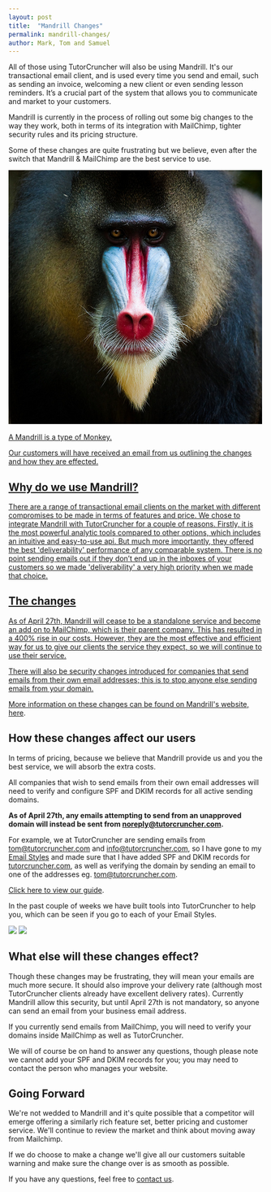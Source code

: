 ```yaml
---
layout: post
title:  "Mandrill Changes"
permalink: mandrill-changes/
author: Mark, Tom and Samuel
---
```

All of those using TutorCruncher will also be using Mandrill. It's our transactional email client, 
and is used every time you send and email, such as sending an invoice, welcoming a new client or even sending lesson reminders. 
It’s a crucial part of the system that allows you to communicate and market to your customers.

Mandrill is currently in the process of rolling out some big changes to the way they work, both in terms 
of its integration with MailChimp, tighter security rules and its pricing structure.

Some of these changes are quite frustrating but we believe, even after the switch that Mandrill & MailChimp are the best service to use.

​<a href="/img/blogs/mandrill_monkey.jpg" data-lightbox="lightbox" data-title="Mandrill is a type of monkey" class="thumbnail">
  <img src="/img/blogs/mandrill_monkey.jpg" alt-text="Mandrill is a type of monkey"/>
  <figcaption>A Mandrill is a type of Monkey.</figcaption>


Our customers will have received an email from us outlining the changes and how they are effected.

## Why do we use Mandrill?

There are a range of transactional email clients on the market with different compromises to be made in terms of features and price. We chose to integrate Mandrill with TutorCruncher for a couple of reasons. Firstly, it is the most powerful analytic tools compared to other options, which includes an intuitive and easy-to-use api. But much more importantly, they offered the best 'deliverability' performance of any comparable system. There is no point sending emails out if they don’t end up in the inboxes of your customers so we made 'deliverability' a very high priority when we made that choice.

## The changes

As of April 27th, Mandrill will cease to be a standalone service and become an add on to MailChimp, which is their parent company. This has resulted in a 400% rise in our costs. However, they are the most effective and efficient way for us to give our clients the service they expect, so we will continue to use their service.

There will also be security changes introduced for companies that send emails from their own email addresses; this is to stop anyone else sending emails from your domain.

More information on these changes can be found on Mandrill's website, [here](http://blog.mandrill.com/important-changes-to-mandrill.html).

## How these changes affect our users

In terms of pricing, because we believe that Mandrill provide us and you the best service, we will absorb the extra costs.

All companies that wish to send emails from their own email addresses will need to verify and configure SPF and DKIM records for all active sending domains.

**As of April 27th, any emails attempting to send from an unapproved domain will instead be sent from noreply@tutorcruncher.com.**

For example, we at TutorCruncher are sending emails from tom@tutorcruncher.com and info@tutorcruncher.com, so I have gone to my [Email Styles](https://secure.tutorcruncher.com/comms/emailstyle/list/) and made sure that I have added SPF and DKIM records for [tutorcruncher.com](http://www.tutorcruncher.com), as well as verifying the domain by sending an email to one of the addresses eg. tom@tutorcruncher.com.

[Click here to view our guide](http://help.tutorcruncher.com/verifying-domain/).

In the past couple of weeks we have built tools into TutorCruncher to help you, which can be seen if you go to each of your Email Styles.

![](https://tutorcruncher-public.s3.amazonaws.com/meta/mandrill_unapproved-md.png) ![](https://tutorcruncher-public.s3.amazonaws.com/meta/mandrill-approved-md.png)

## What else will these changes effect?

Though these changes may be frustrating, they will mean your emails are much more secure. It should also improve your delivery rate (although most TutorCruncher clients already have excellent delivery rates). Currently Mandrill allow this security, but until April 27th is not mandatory, so anyone can send an email from your business email address.

If you currently send emails from MailChimp, you will need to verify your domains inside MailChimp as well as TutorCruncher.

We will of course be on hand to answer any questions, though please note we cannot add your SPF and DKIM records for you; you may need to contact the person who manages your website.

## Going Forward

We're not wedded to Mandrill and it's quite possible that a competitor will emerge offering a similarly 
rich feature set, better pricing and customer service. We'll continue to review the market and think about moving away from Mailchimp.

If we do choose to make a change we'll give all our customers suitable warning and make sure the change over is as smooth as possible.

If you have any questions, feel free to [contact us](/contact/).

